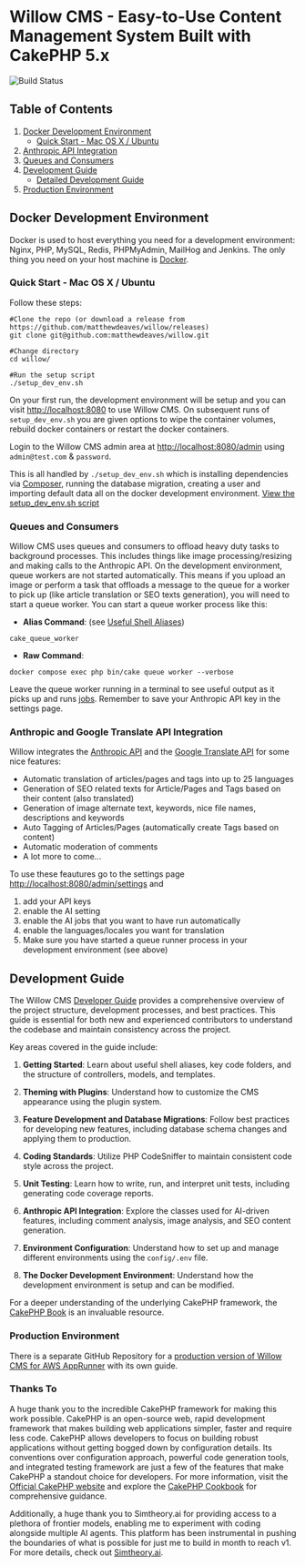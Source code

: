 # Willow CMS - Easy-to-Use Content Management System Built with CakePHP 5.x

![Build Status](https://github.com/matthewdeaves/willow/workflows/CI/badge.svg)

## Table of Contents
1. [Docker Development Environment](#docker-development-environment)
   - [Quick Start - Mac OS X / Ubuntu](#quick-start---mac-os-x--ubuntu)
2. [Anthropic API Integration](#anthropic-api-integration)
3. [Queues and Consumers](#queues-and-consumers)
4. [Development Guide](#development-guide)
   - [Detailed Development Guide](https://github.com/matthewdeaves/willow/blob/main/DeveloperGuide.md)
5. [Production Environment](#production-environment)

## Docker Development Environment
Docker is used to host everything you need for a development environment: Nginx, PHP, MySQL, Redis, PHPMyAdmin, MailHog and Jenkins. The only thing you need on your host machine is [Docker](https://www.docker.com).

### Quick Start - Mac OS X / Ubuntu

Follow these steps:

```
#Clone the repo (or download a release from https://github.com/matthewdeaves/willow/releases)
git clone git@github.com:matthewdeaves/willow.git

#Change directory
cd willow/

#Run the setup script
./setup_dev_env.sh
```

On your first run, the development environment will be setup and you can visit [http://localhost:8080](http://localhost:8080) to use Willow CMS. On subsequent runs of `setup_dev_env.sh` you are given options to wipe the container volumes, rebuild docker containers or restart the docker containers.

Login to the Willow CMS admin area at [http://localhost:8080/admin](http://localhost:8080/admin) using `admin@test.com` & `password`.

This is all handled by `./setup_dev_env.sh` which is installing dependencies via [Composer](https://getcomposer.org/), running the database migration, creating a user and importing default data all on the docker development environment. [View the setup_dev_env.sh script](https://github.com/matthewdeaves/willow/blob/main/setup_dev_env.sh)

### Queues and Consumers
Willow CMS uses queues and consumers to offload heavy duty tasks to background processes. This includes things like image processing/resizing and making calls to the Anthropic API. On the development environment, queue workers are not started automatically. This means if you upload an image or perform a task that offloads a message to the queue for a worker to pick up (like article translation or SEO texts generation), you will need to start a queue worker. You can start a queue worker process like this:

- **Alias Command**: (see [Useful Shell Aliases](https://github.com/matthewdeaves/willow/blob/main/DeveloperGuide.md#useful-shell-aliases))
```
cake_queue_worker
```
- **Raw Command**: 
```
docker compose exec php bin/cake queue worker --verbose
```
Leave the queue worker running in a terminal to see useful output as it picks up and runs [jobs](https://github.com/matthewdeaves/willow/tree/main/src/Job). Remember to save your Anthropic API key in the settings page.

### Anthropic and Google Translate API Integration
Willow integrates the [Anthropic API](https://console.anthropic.com/dashboard) and the [Google Translate API](https://cloud.google.com/translate) for some nice features:

* Automatic translation of articles/pages and tags into up to 25 languages
* Generation of SEO related texts for Article/Pages and Tags based on their content (also translated)
* Generation of image alternate text, keywords, nice file names, descriptions and keywords
* Auto Tagging of Articles/Pages (automatically create Tags based on content)
* Automatic moderation of comments
* A lot more to come...

To use these feautures go to the settings page [http://localhost:8080/admin/settings](http://localhost:8080/admin/settings) and
1. add your API keys
2. enable the AI setting
3. enable the AI jobs that you want to have run automatically
4. enable the languages/locales you want for translation
5. Make sure you have started a queue runner process in your development environment (see above)

## Development Guide

The Willow CMS [Developer Guide](https://github.com/matthewdeaves/willow/blob/main/DeveloperGuide.md) provides a comprehensive overview of the project structure, development processes, and best practices. This guide is essential for both new and experienced contributors to understand the codebase and maintain consistency across the project.

Key areas covered in the guide include:

1. **Getting Started**: Learn about useful shell aliases, key code folders, and the structure of controllers, models, and templates.

2. **Theming with Plugins**: Understand how to customize the CMS appearance using the plugin system.

3. **Feature Development and Database Migrations**: Follow best practices for developing new features, including database schema changes and applying them to production.

4. **Coding Standards**: Utilize PHP CodeSniffer to maintain consistent code style across the project.

5. **Unit Testing**: Learn how to write, run, and interpret unit tests, including generating code coverage reports.

6. **Anthropic API Integration**: Explore the classes used for AI-driven features, including comment analysis, image analysis, and SEO content generation.

7. **Environment Configuration**: Understand how to set up and manage different environments using the `config/.env` file.

8. **The Docker Development Environment**: Understand how the development environment is setup and can be modified.

For a deeper understanding of the underlying CakePHP framework, the [CakePHP Book](https://book.cakephp.org/5/en/index.html) is an invaluable resource.

### Production Environment
There is a separate GitHub Repository for a [production version of Willow CMS for AWS AppRunner](https://github.com/matthewdeaves/willow_cms_production_deployment) with its own guide.

### Thanks To

A huge thank you to the incredible CakePHP framework for making this work possible. CakePHP is an open-source web, rapid development framework that makes building web applications simpler, faster and require less code. CakePHP allows developers to focus on building robust applications without getting bogged down by configuration details. Its conventions over configuration approach, powerful code generation tools, and integrated testing framework are just a few of the features that make CakePHP a standout choice for developers. For more information, visit the [Official CakePHP website](https://cakephp.org) and explore the [CakePHP Cookbook](https://book.cakephp.org) for comprehensive guidance.

Additionally, a huge thank you to Simtheory.ai for providing access to a plethora of frontier models, enabling me to experiment with coding alongside multiple AI agents. This platform has been instrumental in pushing the boundaries of what is possible for just me to build in month to reach v1. For more details, check out [Simtheory.ai](https://simtheory.ai).
